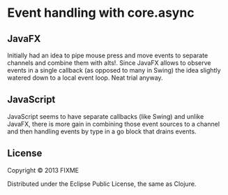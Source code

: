 # Event handling with core.async

JavaFX
------

Initially had an idea to pipe mouse press and move events to separate
channels and combine them with alts!. Since JavaFX allows to observe
events in a single callback (as opposed to many in Swing) the idea
slightly watered down to a local event loop. Neat trial anyway.

JavaScript
----------

JavaScript seems to have separate callbacks (like Swing) and unlike
JavaFX, there is more gain in combining those event sources to a
channel and then handling events by type in a go block that drains
events.

## License

Copyright © 2013 FIXME

Distributed under the Eclipse Public License, the same as Clojure.
